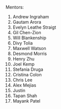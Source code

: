 Mentors:

  1. Andrew Ingraham
  1. Gautam Arora
  1. Evelyn Leathe Straigt
  1. Gil Chen-Zion
  1. Will Blankenship
  1. Divy Tolia
  1. Maxwell Watson
  1. Desmond Morris
  1. Henry Zhu
  1. Joel Kemp
  1. Stefania Druga
  1. Cristina Colon
  1. Chris Lee
  1. Alex Mejias
  1. Justin
  1. Tapan Shah
  1. Mayank Patel
